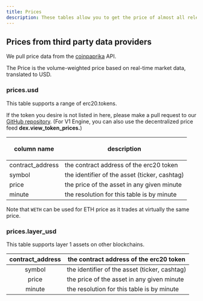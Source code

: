 ```yaml
---
title: Prices
description: These tables allow you to get the price of almost all relevant erc20 tokens.
---
```


## Prices from third party data providers <a href="#centralised-exchanges-trading-data" id="centralised-exchanges-trading-data"></a>

We pull price data from the [coinpaprika](https://coinpaprika.com) API.

The Price is the volume-weighted price based on real-time market data, translated to USD.

### prices.usd

This table supports a range of erc20.tokens.

If the token you desire is not listed in here, please make a pull request to our [GitHub repository](https://github.com/duneanalytics/spellbook/blob/main/models/prices/prices_tokens.sql). (For V1 Engine, you can also use the decentralized price feed **dex.view\_token\_prices.**)

| <p></p><p><strong>column name</strong></p> | **description**                               |
| ------------------------------------------ | --------------------------------------------- |
| contract\_address                          | the contract address of the erc20 token       |
| symbol                                     | the identifier of the asset (ticker, cashtag) |
| price                                      | the price of the asset in any given minute    |
| minute                                     | the resolution for this table is by minute    |

Note that `WETH` can be used for ETH price as it trades at virtually the same price.

### prices.layer\_usd

This table supports layer 1 assets on other blockchains.

| contract\_address | the contract address of the erc20 token       |
| :---------------: | --------------------------------------------- |
|       symbol      | the identifier of the asset (ticker, cashtag) |
|       price       | the price of the asset in any given minute    |
|       minute      | the resolution for this table is by minute    |
